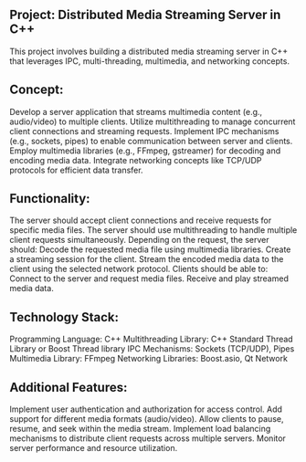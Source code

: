 Project: Distributed Media Streaming Server in C++
--------------------------------------------------
This project involves building a distributed media streaming server in C++ that leverages IPC, multi-threading, multimedia, and networking concepts. 

Concept:
-------
Develop a server application that streams multimedia content (e.g., audio/video) to multiple clients.
Utilize multithreading to manage concurrent client connections and streaming requests.
Implement IPC mechanisms (e.g., sockets, pipes) to enable communication between server and clients.
Employ multimedia libraries (e.g., FFmpeg, gstreamer) for decoding and encoding media data.
Integrate networking concepts like TCP/UDP protocols for efficient data transfer.

Functionality:
-------------
The server should accept client connections and receive requests for specific media files.
The server should use multithreading to handle multiple client requests simultaneously.
Depending on the request, the server should:
Decode the requested media file using multimedia libraries.
Create a streaming session for the client.
Stream the encoded media data to the client using the selected network protocol.
Clients should be able to:
Connect to the server and request media files.
Receive and play streamed media data.

Technology Stack:
----------------
Programming Language: C++
Multithreading Library: C++ Standard Thread Library or Boost Thread library
IPC Mechanisms: Sockets (TCP/UDP), Pipes
Multimedia Library: FFmpeg
Networking Libraries: Boost.asio, Qt Network

Additional Features:
-------------------
Implement user authentication and authorization for access control.
Add support for different media formats (audio/video).
Allow clients to pause, resume, and seek within the media stream.
Implement load balancing mechanisms to distribute client requests across multiple servers.
Monitor server performance and resource utilization.

